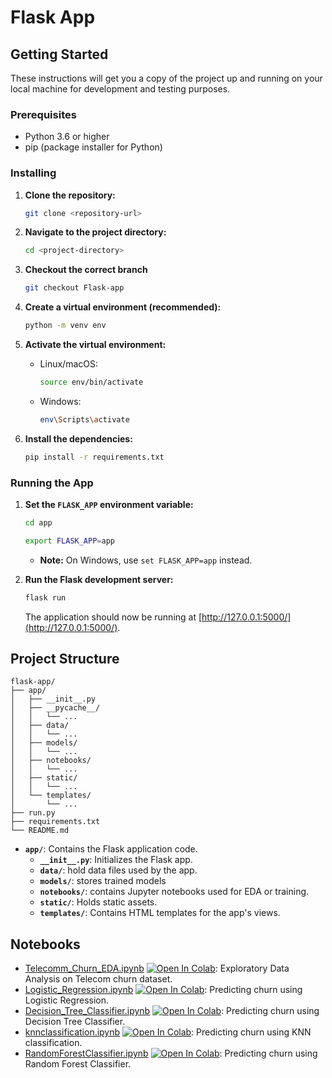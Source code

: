 # Flask App 

## Getting Started

These instructions will get you a copy of the project up and running on your local machine for development and testing purposes.

### Prerequisites

* Python 3.6 or higher
* pip (package installer for Python)

### Installing

1. **Clone the repository:**

   ```bash
   git clone <repository-url>
   ```

2. **Navigate to the project directory:**

   ```bash
   cd <project-directory>
   ```

3. **Checkout the correct branch**

   ```bash
   git checkout Flask-app
   ```

4. **Create a virtual environment (recommended):**

   ```bash
   python -m venv env 
   ```

5. **Activate the virtual environment:**

   * Linux/macOS:
     ```bash
     source env/bin/activate
     ```
   * Windows:
     ```bash
     env\Scripts\activate
     ```

6. **Install the dependencies:**

   ```bash
   pip install -r requirements.txt
   ```

### Running the App

1. **Set the `FLASK_APP` environment variable:**
   ```bash
   cd app
   ```

   ```bash
   export FLASK_APP=app 
   ```
   * **Note:** On Windows, use `set FLASK_APP=app` instead.

3. **Run the Flask development server:**

   ```bash
   flask run
   ```

   The application should now be running at  [http://127.0.0.1:5000/](http://127.0.0.1:5000/).

## Project Structure

```
flask-app/
├── app/
│   ├── __init__.py
│   ├── __pycache__/
│   │   └── ...
│   ├── data/
│   │   └── ...
│   ├── models/
│   │   └── ...
│   ├── notebooks/
│   │   └── ...
│   ├── static/
│   │   └── ...
│   └── templates/
│       └── ...
├── run.py
├── requirements.txt
└── README.md
```

* **`app/`**: Contains the Flask application code.
    * **`__init__.py`**: Initializes the Flask app.
    * **`data/`**:  hold data files used by the app.
    * **`models/`**: stores trained models
    * **`notebooks/`**: contains Jupyter notebooks used for EDA or training.
    * **`static/`**:  Holds static assets.
    * **`templates/`**: Contains HTML templates for the app's views.

## Notebooks

- [Telecomm_Churn_EDA.ipynb](https://colab.research.google.com/github/hariskhan-hk/Churn_pred/blob/main/app/notebooks/Telecomm_Churn_EDA.ipynb) [![Open In Colab](https://colab.research.google.com/assets/colab-badge.svg)](https://colab.research.google.com/github/hariskhan-hk/Churn_pred/blob/main/app/notebooks/Telecomm_Churn_EDA.ipynb): Exploratory Data Analysis on Telecom churn dataset.
- [Logistic_Regression.ipynb](https://colab.research.google.com/github/hariskhan-hk/Churn_pred/blob/main/app/notebooks/Logistic_Regression.ipynb) [![Open In Colab](https://colab.research.google.com/assets/colab-badge.svg)](https://colab.research.google.com/github/hariskhan-hk/Churn_pred/blob/main/app/notebooks/Logistic_Regression.ipynb): Predicting churn using Logistic Regression.
- [Decision_Tree_Classifier.ipynb](https://colab.research.google.com/github/hariskhan-hk/Churn_pred/blob/main/app/notebooks/Decision_Tree_Classifier.ipynb) [![Open In Colab](https://colab.research.google.com/assets/colab-badge.svg)](https://colab.research.google.com/github/hariskhan-hk/Churn_pred/blob/main/app/notebooks/Decision_Tree_Classifier.ipynb): Predicting churn using Decision Tree Classifier.
- [knnclassification.ipynb](https://colab.research.google.com/github/hariskhan-hk/Churn_pred/blob/main/app/notebooks/knnclassification.ipynb) [![Open In Colab](https://colab.research.google.com/assets/colab-badge.svg)](https://colab.research.google.com/github/hariskhan-hk/Churn_pred/blob/main/app/notebooks/knnclassification.ipynb): Predicting churn using KNN classification.
- [RandomForestClassifier.ipynb](https://colab.research.google.com/github/hariskhan-hk/Churn_pred/blob/main/app/notebooks/RandomForestClassifier.ipynb) [![Open In Colab](https://colab.research.google.com/assets/colab-badge.svg)](https://colab.research.google.com/github/hariskhan-hk/Churn_pred/blob/main/app/notebooks/RandomForestClassifier.ipynb): Predicting churn using Random Forest Classifier.


 
